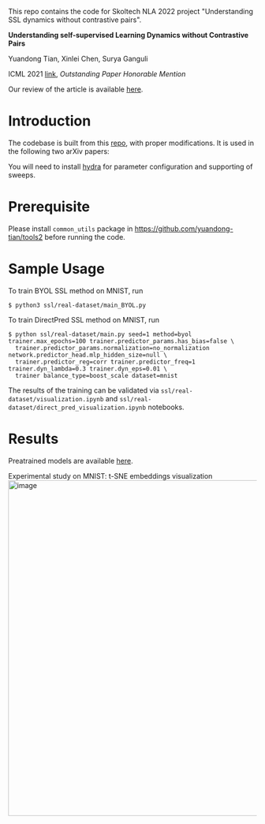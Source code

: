 This repo contains the code for Skoltech NLA 2022 project "Understanding SSL dynamics without contrastive pairs".


**Understanding self-supervised Learning Dynamics without Contrastive Pairs**

Yuandong Tian, Xinlei Chen, Surya Ganguli

ICML 2021 [link](https://arxiv.org/abs/2102.06810), *Outstanding Paper Honorable Mention* 


Our review of the article is available [here](https://github.com/vadimpy/skoltech_nla_ssl_project/blob/skoltech_main/understanding_ssl_dynamics_overview.pdf).  


# Introduction
The codebase is built from this [repo](https://github.com/sthalles/PyTorch-BYOL), with proper modifications. It is used in the following two arXiv papers:

You will need to install [hydra](https://github.com/facebookresearch/hydra) for parameter configuration and supporting of sweeps.  


# Prerequisite

Please install `common_utils` package in https://github.com/yuandong-tian/tools2 before running the code. 

# Sample Usage 

To train BYOL SSL method on MNIST, run
```shell
$ python3 ssl/real-dataset/main_BYOL.py
```

To train DirectPred SSL method on MNIST, run
```shell
$ python ssl/real-dataset/main.py seed=1 method=byol trainer.max_epochs=100 trainer.predictor_params.has_bias=false \
  trainer.predictor_params.normalization=no_normalization network.predictor_head.mlp_hidden_size=null \
  trainer.predictor_reg=corr trainer.predictor_freq=1 trainer.dyn_lambda=0.3 trainer.dyn_eps=0.01 \
  trainer balance_type=boost_scale dataset=mnist
```
The results of the training can be validated via ```ssl/real-dataset/visualization.ipynb``` and ```ssl/real-dataset/direct_pred_visualization.ipynb``` notebooks.

# Results

Preatrained models are available [here](https://drive.google.com/drive/folders/13LmiPzUFdu3OSFi80MoA_fqwi_6g1W0d?usp=sharing).

Experimental study on MNIST: t-SNE embeddings visualization
<img width="681" alt="image" src="https://user-images.githubusercontent.com/32225404/209073671-8336442b-1f46-46a5-ba8f-3b5795969417.png">
